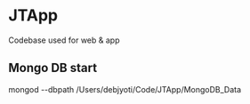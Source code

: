 # JTApp
Codebase used for web & app

## Mongo DB start
mongod --dbpath /Users/debjyoti/Code/JTApp/MongoDB_Data

